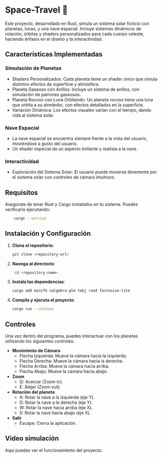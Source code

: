 # Space-Travel 🚀
Este proyecto, desarrollado en Rust, simula un sistema solar ficticio con planetas, lunas, y una nave espacial. Incluye sistemas dinámicos de rotación, órbitas y shaders personalizados para cada cuerpo celeste, haciendo énfasis en el diseño y la interactividad.

## Características Implementadas
### Simulación de Planetas
- Shaders Personalizados: Cada planeta tiene un shader único que simula distintos efectos de superficie y atmósfera.
- Planeta Gaseoso con Anillos: Incluye un sistema de anillos, con simulación de patrones gaseosos.
- Planeta Rocoso con Luna Orbitando: Un planeta rocoso tiene una luna que orbita a su alrededor, con efectos detallados en la superficie.
- Variación Dinámica: Los efectos visuales varían con el tiempo, dando vida al sistema solar.

### Nave Espacial
- La nave espacial se encuentra siempre frente a la vista del usuario, moviéndose a gusto del usuario.
- Un shader especial da un aspecto brillante y realista a la nave.

### Interactividad
- Exploración del Sistema Solar: El usuario puede moverse libremente por el sistema solar con controles de cámara intuitivos.

## Requisitos
Asegúrate de tener Rust y Cargo instalados en tu sistema. Puedes verificarlo ejecutando:
```bash
    cargo --version
```

## Instalación y Configuración
1. **Clona el repositorio**:
    ```bash
    git clone <repository-url>
    ```
2. **Navega al directorio**:
   ```bash
    cd <repository-name>
    ```
3. **Instala las dependencias**:
    ```bash
    cargo add minifb nalgebra-glm tobj rand fastnoise-lite
    ```
3. **Compila y ejecuta el proyecto**:
    ```bash
    cargo run --release
    ```
## Controles
Una vez dentro del programa, puedes interactuar con los planetas utilizando los siguientes controles:
- **Movimiento de Cámara**
  - Flecha Izquierda: Mueve la cámara hacia la izquierda.
  - Flecha Derecha: Mueve la cámara hacia la derecha.
  - Flecha Arriba: Mueve la cámara hacia arriba.
  - Flecha Abajo: Mueve la cámara hacia abajo.
- **Zoom**
  - Q: Acercar (Zoom in).
  - E: Alejar (Zoom out).
- **Rotación del planeta**
  - A: Rotar la nave a la izquierda (eje Y).
  - D: Rotar la nave a la derecha (eje Y).
  - W: Rotar la nave hacia arriba (eje X).
  - S: Rotar la nave hacia abajo (eje X).
- **Salir**
  - Escape: Cierra la aplicación.

## Video simulación
Aquí puedes ver el funcionamiento del proyecto. 

